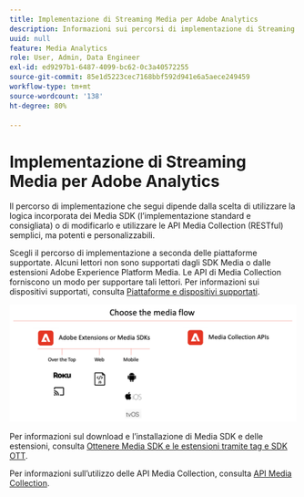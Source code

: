 ```yaml
---
title: Implementazione di Streaming Media per Adobe Analytics
description: Informazioni sui percorsi di implementazione di Streaming Media.
uuid: null
feature: Media Analytics
role: User, Admin, Data Engineer
exl-id: ed9297b1-6487-4099-bc62-0c3a40572255
source-git-commit: 85e1d5223cec7168bbf592d941e6a5aece249459
workflow-type: tm+mt
source-wordcount: '138'
ht-degree: 80%

---
```


# Implementazione di Streaming Media per Adobe Analytics

Il percorso di implementazione che segui dipende dalla scelta di utilizzare la logica incorporata dei Media SDK (l’implementazione standard e consigliata) o di modificarlo e utilizzare le API Media Collection (RESTful) semplici, ma potenti e personalizzabili.

Scegli il percorso di implementazione a seconda delle piattaforme supportate. Alcuni lettori non sono supportati dagli SDK Media o dalle estensioni Adobe Experience Platform Media. Le API di Media Collection forniscono un modo per supportare tali lettori. Per informazioni sui dispositivi supportati, consulta [Piattaforme e dispositivi supportati](/help/getting-started/supported-devices.md).

![Flusso dei file multimediali](media-sdk/assets/choose-media-flow2.png)

Per informazioni sul download e l’installazione di Media SDK e delle estensioni, consulta [Ottenere Media SDK e le estensioni tramite tag e SDK OTT](/help/getting-started/download-sdks.md).

Per informazioni sull’utilizzo delle API Media Collection, consulta [API Media Collection](media-collection-api/mc-api-overview.md).
